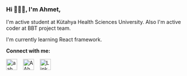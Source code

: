 ### Hi 🙋🏻‍♂️, I'm Ahmet,

I'm active student at Kütahya Health Sciences University.
Also I'm active coder at BBT project team.
<summary>I'm currently learning React framework.</summary>

**Connect with me:**
<p align="left">
  <a href="https://www.instagram.com/aahmet.durmaz/" target="blank"><img align="center" src="https://cdn.jsdelivr.net/npm/simple-icons@3.0.1/icons/instagram.svg" alt="aahmet.durmaz" height="30" width="30" /></a> &nbsp;&nbsp;
  <a href="https://twitter.com/AAhmetDurmaz0" target="blank"><img align="center" src="https://cdn.jsdelivr.net/npm/simple-icons@3.0.1/icons/twitter.svg" alt="AAhmetDurmaz0" height="30" width="30" /></a> &nbsp;&nbsp;
  <a href="https://www.linkedin.com/in/abdullah-ahmet-durmaz-20b093225/" target="blank"><img align="center" src="https://cdn.jsdelivr.net/npm/simple-icons@3.0.1/icons/linkedin.svg" alt="Linkedin" height="30" width="30" /></a> &nbsp;&nbsp;
</p>
